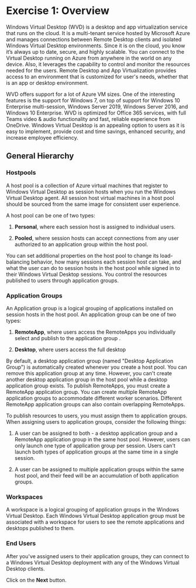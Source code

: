 # **Exercise 1: Overview** 
   
Windows Virtual Desktop (WVD) is a desktop and app virtualization service that runs on the cloud. It is a multi-tenant service hosted by Microsoft Azure and manages connections between Remote Desktop clients and isolated Windows Virtual Desktop environments. Since it is on the cloud, you know it’s always up to date, secure, and highly scalable. You can connect to the Virtual Desktop running on Azure from anywhere in the world on any device. Also, it leverages the capability to control and monitor the resources needed for the users. Remote Desktop and App Virtualization provides access to an environment that is customized for user's needs, whether that is an app or desktop environment.


WVD offers support for a lot of Azure VM sizes. One of the interesting features is the support for Windows 7, on top of support for Windows 10 Enterprise multi-session, Windows Server 2019, Windows Server 2016, and Windows 10 Enterprise. WVD is optimized for Office 365 services, with full Teams video & audio functionality and fast, reliable experience from OneDrive. Windows Virtual Desktop is an appealing option to users as it is easy to implement, provide cost and time savings, enhanced security, and increase employee efficiency.

## **General Hierarchy**

### **Hostpools**

A host pool is a collection of Azure virtual machines that register to Windows Virtual Desktop as session hosts when you run the Windows Virtual Desktop agent. All session host virtual machines in a host pool should be sourced from the same image for consistent user experience. 

A host pool can be one of two types: 

1. **Personal**, where each session host is assigned to individual users. 

2. **Pooled**, where session hosts can accept connections from any user authorized to an application group within the host pool. 

You can set additional properties on the host pool to change its load-balancing behavior, how many sessions each session host can take, and what the user can do to session hosts in the host pool while signed in to their Windows Virtual Desktop sessions. You control the resources published to users through application groups. 

### **Application Groups**

 

An Application group is a logical grouping of applications installed on session hosts in the host pool. An application group can be one of two types: 

 

1. **RemoteApp**, where users access the RemoteApps you individually select and publish to the application group .

2. **Desktop**, where users access the full desktop 

By default, a desktop application group (named "Desktop Application Group") is automatically created whenever you create a host pool. You can remove this application group at any time. However, you can't create another desktop application group in the host pool while a desktop application group exists. To publish RemoteApps, you must create a RemoteApp application group. You can create multiple RemoteApp application groups to accommodate different worker scenarios. Different RemoteApp application groups can also contain overlapping RemoteApps. 

 

To publish resources to users, you must assign them to application groups. When assigning users to application groups, consider the following things: 

 

1. A user can be assigned to both - a desktop application group and a RemoteApp application group in the same host pool. However, users can only launch one type of application group per session. Users can't launch both types of application groups at the same time in a single session. 

2. A user can be assigned to multiple application groups within the same host pool, and their feed will be an accumulation of both application groups. 

### **Workspaces** 

A workspace is a logical grouping of application groups in the Windows Virtual Desktop. Each Windows Virtual Desktop application group must be associated with a workspace for users to see the remote applications and desktops published to them. 

### **End Users**

After you've assigned users to their application groups, they can connect to a Windows Virtual Desktop deployment with any of the Windows Virtual Desktop clients. 

Click on the **Next** button.  
